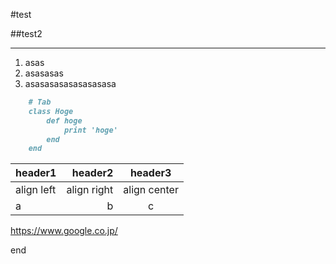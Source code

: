 
#test

>>>

##test2

---

1. asas
2. asasasas
3. asasasasasasasasasa

>>>

~~~md
	# Tab
	class Hoge
		def hoge
			print 'hoge'
		end
	end
~~~


|header1|header2|header3|
|:--|--:|:--:|
|align left|align right|align center|
|a|b|c|

https://www.google.co.jp/

>>>

end